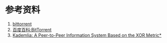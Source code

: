 # 参考资料

1. [bittorrent](http://bittorrent.org)
2. [百度百科:BitTorrent](https://baike.baidu.com/item/BitTorrent/142795?fr=aladdin)
3. [Kademlia: A Peer-to-Peer Information System Based on the XOR Metric*](https://www.ic.unicamp.br/~bit/ensino/mo809_1s13/papers/P2P/Kademlia-%20A%20Peer-to-Peer%20Information%20System%20Based%20on%20the%20XOR%20Metric%20.pdf)

